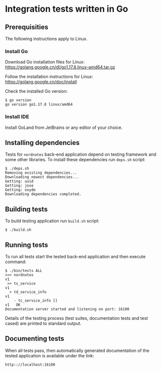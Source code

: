 # Integration tests written in Go

## Prerequisities

The following instructions apply to Linux.

### Install Go

Download Go installation files for Linux: https://golang.google.cn/dl/go1.17.8.linux-amd64.tar.gz

Follow the installation instructions for Linux: https://golang.google.cn/doc/install

Check the installed Go version:

```
$ go version
go version go1.17.8 linux/amd64
```

### Install IDE

Install GoLand from JetBrains or any editor of your choice.

## Installing dependencies

Tests for `nordnotes` back-end application depend on testing framework and some other libraries.
To install these dependencies run `deps.sh` script:

```
$ ./deps.sh
Removing existing dependencies...
Downloading newest dependencies...
Getting: uuid
Getting: jose
Getting: oxyde
Downloading dependencies completed.
```

## Building tests

To build testing application run `build.sh` script:

```
$ ./build.sh
```

## Running tests

To run all tests start the tested back-end application and then execute command:

```
$ ./bin/tests ALL
>>> nordnotes                                                                                                           v1   
 >> ts_service                                                                                                          v1   
  > td_service_info                                                                                                     v1   
    - tc_service_info []                                                                                                v1   OK
Documentation server started and listening on port: 16100
```

Details of the testing process (test suites, documentation tests and test cased) are printed to standard output.

## Documenting tests

When all tests pass, then automatically generated documentation of the tested application is available under the link:
```
http:://localhost:16100
```